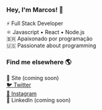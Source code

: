 <h3>Hey, I'm Marcos! 👋</h3>
⚡ Full Stack Developer <br/>
⚛ Javascript • React • Node.js <br/>
🇧🇷 Apaixonado por programação <br/>
🇺🇸 Passionate about programming <br/>

<h3>Find me elsewhere 🌎 </h3>
🚀 Site (coming soon)<br/>
<a href="https://twitter.com/iamdevmarcos/" target="_blank">🐦 Twitter <a/><br/>
<a href="https://www.instagram.com/imarcos.andre/" target="_blank">📸 Instagram </a><br/>
💼 LinkedIn (coming soon)
